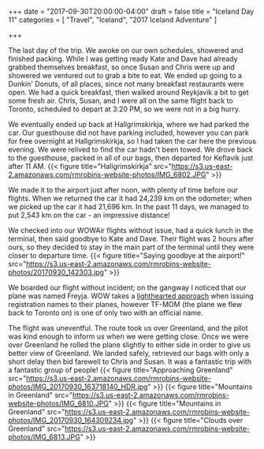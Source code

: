 +++
date = "2017-09-30T20:00:00-04:00"
draft = false
title = "Iceland Day 11"
categories = [ "Travel", "Iceland", "2017 Iceland Adventure" ]

+++

The last day of the trip. We awoke on our own schedules, showered and finished packing. While I was getting ready Kate and Dave had already grabbed themselves breakfast, so once Susan and Chris were up and showered we ventured out to grab a bite to eat. We ended up going to a Dunkin' Donuts, of all places, since not many breakfast restaurants were open. We had a quick breakfast, then walked around Reykjavik a bit to get some fresh air. Chris, Susan, and I were all on the same flight back to Toronto, scheduled to depart at 3:20 PM, so we were not in a big hurry.

We eventually ended up back at Hallgrimskirkja, where we had parked the car. Our guesthouse did not have parking included, however you can park for free overnight at Hallgrimskirkja, so I had taken the car here the previous evening. We were relived to find the car hadn't been towed. We drove back to the guesthouse, packed in all of our bags, then departed for Keflavik just after 11 AM.
{{< figure title="Hallgrimskirkja" src="https://s3.us-east-2.amazonaws.com/rmrobins-website-photos/IMG_6802.JPG" >}}

We made it to the airport just after noon, with plenty of time before our flights. When we returned the car it had 24,239 km on the odometer; when we picked up the car it had 21,696 km. In the past 11 days, we managed to put 2,543 km on the car - an impressive distance!

We checked into our WOWAir flights without issue, had a quick lunch in the terminal, then said goodbye to Kate and Dave. Their flight was 2 hours after ours, so they decided to stay in the main part of the terminal until they were closer to departure time.
{{< figure title="Saying goodbye at the airport!" src="https://s3.us-east-2.amazonaws.com/rmrobins-website-photos/20170930_142303.jpg" >}}

We boarded our flight without incident; on the gangway I noticed that our plane was named Freyja. WOW takes a [lighthearted approach](https://wowair.us/about-us/wow-aircraft/meet-the-wow-fleet/) when issuing registration names to their planes, however TF-MOM (the plane we flew back to Toronto on) is one of only two with an official name.

The flight was uneventful. The route took us over Greenland, and the pilot was kind enough to inform us when we were getting close. Once we were over Greenland he rolled the plane slightly to either side in order to give us better view of Greenland. We landed safely, retrieved our bags with only a short delay then bid farewell to Chris and Susan. It was a fantastic trip with a fantastic group of people!
{{< figure title="Approaching Greenland" src="https://s3.us-east-2.amazonaws.com/rmrobins-website-photos/IMG_20170930_163718140_HDR.jpg" >}}
{{< figure title="Mountains in Greenland" src="https://s3.us-east-2.amazonaws.com/rmrobins-website-photos/IMG_6810.JPG" >}}
{{< figure title="Mountains in Greenland" src="https://s3.us-east-2.amazonaws.com/rmrobins-website-photos/IMG_20170930_164309234.jpg" >}}
{{< figure title="Clouds over Greenland" src="https://s3.us-east-2.amazonaws.com/rmrobins-website-photos/IMG_6813.JPG" >}}
